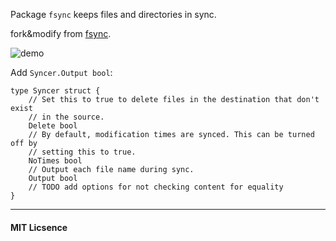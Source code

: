Package `fsync` keeps files and directories in sync. 

fork&modify from
[fsync](https://github.com/mostafah/fsync).

![demo](https://github.com/labrusca/fsync/images/show.gif)

 Add ```Syncer.Output bool```:
```
type Syncer struct {
	// Set this to true to delete files in the destination that don't exist
	// in the source.
	Delete bool
	// By default, modification times are synced. This can be turned off by
	// setting this to true.
	NoTimes bool
	// Output each file name during sync.
	Output bool
	// TODO add options for not checking content for equality
}
```

---
#### MIT Licsence